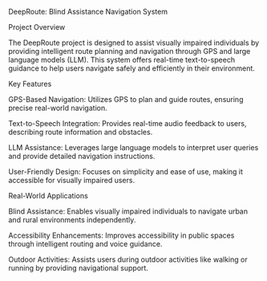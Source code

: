 DeepRoute: Blind Assistance Navigation System

Project Overview

The DeepRoute project is designed to assist visually impaired individuals by providing intelligent route planning and navigation through GPS and large language models (LLM). This system offers real-time text-to-speech guidance to help users navigate safely and efficiently in their environment.

Key Features

GPS-Based Navigation: Utilizes GPS to plan and guide routes, ensuring precise real-world navigation.

Text-to-Speech Integration: Provides real-time audio feedback to users, describing route information and obstacles.

LLM Assistance: Leverages large language models to interpret user queries and provide detailed navigation instructions.

User-Friendly Design: Focuses on simplicity and ease of use, making it accessible for visually impaired users.

Real-World Applications

Blind Assistance: Enables visually impaired individuals to navigate urban and rural environments independently.

Accessibility Enhancements: Improves accessibility in public spaces through intelligent routing and voice guidance.

Outdoor Activities: Assists users during outdoor activities like walking or running by providing navigational support.
